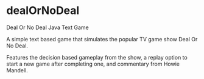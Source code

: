 # dealOrNoDeal
Deal Or No Deal Java Text Game

A simple text based game that simulates the popular TV game show Deal Or No Deal.

Features the decision based gameplay from the show, a replay option to start a new game after completing one, and commentary from Howie Mandell.

